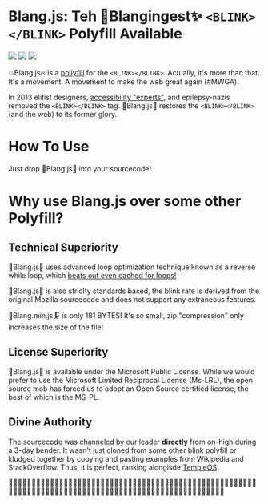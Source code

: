 <blink>Blang.js: Teh 💎Blangingest✨ `<BLINK></BLINK>` Polyfill Available</blink>
==================================================================
<img src="https://img.shields.io/badge/build-passing-green.svg">
<img src="https://img.shields.io/badge/coverage-100%25-green.svg">
<img src="https://img.shields.io/packagist/dm/doctrine/orm.svg">

💥Blang.js🔥 is a <a href="https://en.wikipedia.org/wiki/Polyfill">pollyfill</a> for the `<BLINK></BLINK>`.  Actually, it's more than that.  It's a movement.  A movement to make the web great again (#MWGA).

In 2013 elitist designers, [accessibility "experts"](https://www.w3.org/TR/CSS21/text.html#lining-striking-props), and epilepsy-nazis removed the `<BLINK></BLINK>` tag. 🔫Blang.js🎉
restores the `<BLINK></BLINK>` (and the web) to its former glory.

How To Use
==========
Just drop 🤑Blang.js💆 into your sourcecode!


Why use Blang.js over some other Polyfill?
==========================================

Technical Superiority
---------------------
🍬Blang.js🍹 uses advanced loop optimization technique known as a reverse while loop, which [beats out even cached for loops!](https://jsperf.com/while-reverse-vs-for-cached-length)

🏦Blang.js🌋 is also striclty standards based, the blink rate is derived from the original Mozilla sourcecode and does not
support any extraneous features.

🔨Blang.min.js🗜 is only 181 BYTES!  It's so small, zip "compression" only increases the size of the file!

License Superiority
-------------------
📀Blang.js🍭 is available under the Microsoft Public License.  While we would prefer to use the Microsoft Limited Reciprocal License (Ms-LRL),
the open source mob has forced us to adopt an Open Source certified license, the best of which is the MS-PL.

Divine Authority
----------------
The sourcecode was channeled by our leader **directly** from on-high during a 3-day bender. It wasn't just cloned from some other blink polyfill or kludged together
  by copying and pasting examples from Wikipedia and StackOverflow.  Thus, it is perfect, ranking alongisde [TempleOS](http://www.templeos.org/).
  
  🛅🛅🛅🛅🛅🛅🛅🛅🛅🛅🛅🛅🛅🛅🛅🛅🛅🛅🛅🛅🛅🛅🛅🛅🛅🛅🛅🛅🛅🛅🛅🛅🛅🛅🛅🛅🛅🛅🛅🛅🛅🛅🛅🛅🛅🛅🛅🛅🛅🛅🛅🛅🛅🛅🛅🛅🛅🛅🛅🛅🛅🛅🛅🛅🛅🛅🛅🛅🛅🛅🛅🛅🛅🛅🛅🛅🛅🛅🛅🛅🛅🛅🛅🛅🛅🛅🛅🛅🛅🛅🛅🛅🛅🛅🛅🛅🛅🛅🛅🛅🛅